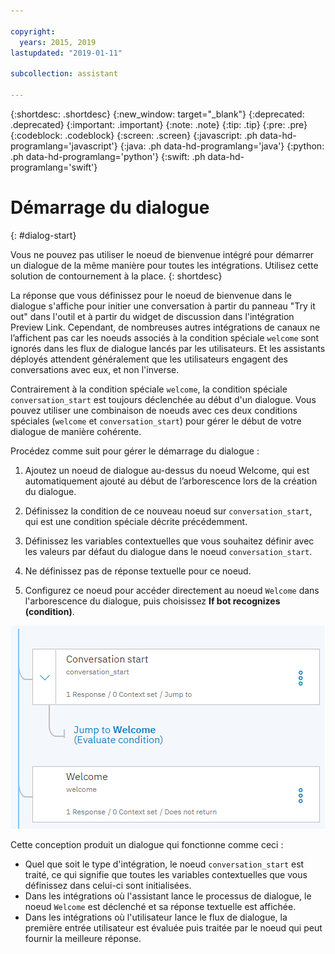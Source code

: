 ```yaml
---

copyright:
  years: 2015, 2019
lastupdated: "2019-01-11"

subcollection: assistant

---
```


{:shortdesc: .shortdesc}
{:new_window: target="_blank"}
{:deprecated: .deprecated}
{:important: .important}
{:note: .note}
{:tip: .tip}
{:pre: .pre}
{:codeblock: .codeblock}
{:screen: .screen}
{:javascript: .ph data-hd-programlang='javascript'}
{:java: .ph data-hd-programlang='java'}
{:python: .ph data-hd-programlang='python'}
{:swift: .ph data-hd-programlang='swift'}

# Démarrage du dialogue 
{: #dialog-start}

Vous ne pouvez pas utiliser le noeud de bienvenue intégré pour démarrer un dialogue de la même manière pour toutes les intégrations. Utilisez cette solution de contournement à la place.
{: shortdesc}

La réponse que vous définissez pour le noeud de bienvenue dans le dialogue s'affiche pour initier une conversation à partir du panneau "Try it out" dans l'outil et à partir du widget de discussion dans l'intégration Preview Link. Cependant, de nombreuses autres intégrations de canaux ne l’affichent pas car les noeuds associés à la condition spéciale `welcome` sont ignorés dans les flux de dialogue lancés par les utilisateurs. Et les assistants déployés attendent généralement que les utilisateurs engagent des conversations avec eux, et non l'inverse. 

Contrairement à la condition spéciale `welcome`, la condition spéciale `conversation_start` est toujours déclenchée au début d'un dialogue. Vous pouvez utiliser une combinaison de noeuds avec ces deux conditions spéciales (`welcome` et `conversation_start`) pour gérer le début de votre dialogue de manière cohérente.

Procédez comme suit pour gérer le démarrage du dialogue : 

1.  Ajoutez un noeud de dialogue au-dessus du noeud Welcome, qui est automatiquement ajouté au début de l’arborescence lors de la création du dialogue. 

1.  Définissez la condition de ce nouveau noeud sur `conversation_start`, qui est une condition spéciale décrite précédemment. 

1.  Définissez les variables contextuelles que vous souhaitez définir avec les valeurs par défaut du dialogue dans le noeud `conversation_start`.

1.  Ne définissez pas de réponse textuelle pour ce noeud. 

1.  Configurez ce noeud pour accéder directement au noeud `Welcome` dans l'arborescence du dialogue, puis choisissez **If bot recognizes (condition)**.

![Capture d'écran de l'arborescence du dialogue avec un noeud conversation_start sautant sur un noeud de bienvenue situé en dessous.](images/dialog-start.png)

Cette conception produit un dialogue qui fonctionne comme ceci :  

- Quel que soit le type d'intégration, le noeud `conversation_start` est traité, ce qui signifie que toutes les variables contextuelles que vous définissez dans celui-ci sont initialisées.
- Dans les intégrations où l'assistant lance le processus de dialogue, le noeud `Welcome` est déclenché et sa réponse textuelle est affichée.
- Dans les intégrations où l'utilisateur lance le flux de dialogue, la première entrée utilisateur est évaluée puis traitée par le noeud qui peut fournir la meilleure réponse.  
